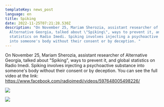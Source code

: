 ```yaml
---
templateKey: news_post
language: en
title: Spiking
date: 2022-11-25T07:21:28.530Z
description: "On November 25, Mariam Sherozia, assistant researcher of
  Alternative Georgia, talked about \"Spiking\", ways to prevent it, and global
  statistics on Radio Imedi. Spiking involves injecting a psychoactive substance
  into someone's body without their consent or by deception. "
---
```

On November 25, Mariam Sherozia, assistant researcher of Alternative Georgia, talked about "Spiking", ways to prevent it, and global statistics on Radio Imedi. Spiking involves injecting a psychoactive substance into someone's body without their consent or by deception. You can see the full video at the link: <https://www.facebook.com/radioimedi/videos/597648005498226/>

![](/media/uploads/mariam2.png)

![](/media/uploads/mariemi.png)

</div>